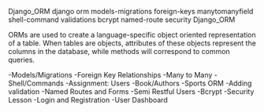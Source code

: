 Django_ORM
django
orm
models-migrations
foreign-keys
manytomanyfield
shell-command
validations
bcrypt
named-route
security
Django_ORM

ORMs are used to create a language-specific object oriented representation of a table. When tables are objects, attributes of these objects represent the columns in the database, while methods will correspond to common queries.

-Models/Migrations -Foreign Key Relationships -Many to Many -Shell/Commands -Assignment: Users -Book/Authors -Sports ORM -Adding validation -Named Routes and Forms -Semi Restful Users -Bcrypt -Security Lesson -Login and Registration -User Dashboard
